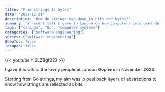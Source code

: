 ```yaml
---
title: "From strings to bytes"
date: "2023-12-21"
description: "How do strings map down to bits and bytes?"
summary: "A recent talk I gave in London on how computers interpret data."
tags: ["strings", "Go", "computer systems"]
categories: ["software engineering"]
series: ["software engineering"]
ShowToc: false
TocOpen: false
---
```


{{< youtube YI0LZ8gf220 >}}


I gave this talk to the lovely people at London Gophers in November 2023.

Starting from Go strings, my aim was to peel back layers of abstractions to show how strings are reflected as bits.
